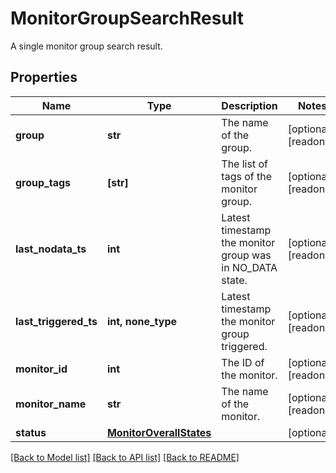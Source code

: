 # MonitorGroupSearchResult

A single monitor group search result.

## Properties
Name | Type | Description | Notes
------------ | ------------- | ------------- | -------------
**group** | **str** | The name of the group. | [optional] [readonly] 
**group_tags** | **[str]** | The list of tags of the monitor group. | [optional] [readonly] 
**last_nodata_ts** | **int** | Latest timestamp the monitor group was in NO_DATA state. | [optional] [readonly] 
**last_triggered_ts** | **int, none_type** | Latest timestamp the monitor group triggered. | [optional] [readonly] 
**monitor_id** | **int** | The ID of the monitor. | [optional] [readonly] 
**monitor_name** | **str** | The name of the monitor. | [optional] [readonly] 
**status** | [**MonitorOverallStates**](MonitorOverallStates.md) |  | [optional] 

[[Back to Model list]](README.md#documentation-for-models) [[Back to API list]](README.md#documentation-for-api-endpoints) [[Back to README]](README.md)


